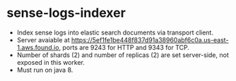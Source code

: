 # sense-logs-indexer
- Index sense logs into elastic search documents via transport client.
- Server avaiable at https://5ef1fe1be448f837d91a38960abf6c0a.us-east-1.aws.found.io, ports are 9243 for HTTP and 9343 for TCP.
- Number of shards (2) and number of replicas (2) are set server-side, not exposed in this worker.
- Must run on java 8.
